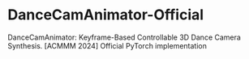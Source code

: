 # DanceCamAnimator-Official
DanceCamAnimator: Keyframe-Based Controllable 3D Dance Camera Synthesis. [ACMMM 2024] Official PyTorch implementation
